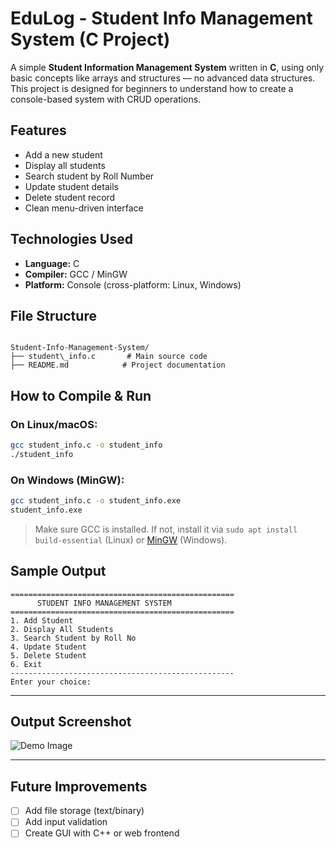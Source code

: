 # EduLog - Student Info Management System (C Project)

A simple **Student Information Management System** written in **C**, using only basic concepts like arrays and structures — no advanced data structures. This project is designed for beginners to understand how to create a console-based system with CRUD operations.

## Features

-  Add a new student  
-  Display all students  
-  Search student by Roll Number  
-  Update student details  
-  Delete student record  
-  Clean menu-driven interface  

## Technologies Used

- **Language:** C  
- **Compiler:** GCC / MinGW  
- **Platform:** Console (cross-platform: Linux, Windows)

## File Structure

```

Student-Info-Management-System/
├── student\_info.c       # Main source code
├── README.md            # Project documentation

````

## How to Compile & Run

### On Linux/macOS:
```bash
gcc student_info.c -o student_info
./student_info
````

### On Windows (MinGW):

```bash
gcc student_info.c -o student_info.exe
student_info.exe
```

>  Make sure GCC is installed. If not, install it via `sudo apt install build-essential` (Linux) or [MinGW](https://www.mingw-w64.org/) (Windows).

## Sample Output

```
==================================================
      STUDENT INFO MANAGEMENT SYSTEM
==================================================
1. Add Student
2. Display All Students
3. Search Student by Roll No
4. Update Student
5. Delete Student
6. Exit
--------------------------------------------------
Enter your choice:
```

---

## Output Screenshot

![Demo Image](https://github.com/user-attachments/assets/83a5827a-a1a5-443e-9503-e61edf68c9de)

---

## Future Improvements

* [ ] Add file storage (text/binary)
* [ ] Add input validation
* [ ] Create GUI with C++ or web frontend
